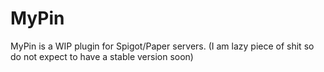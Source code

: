 # MyPin

MyPin is a WIP plugin for Spigot/Paper servers.
(I am lazy piece of shit so do not expect to have a stable version soon)

